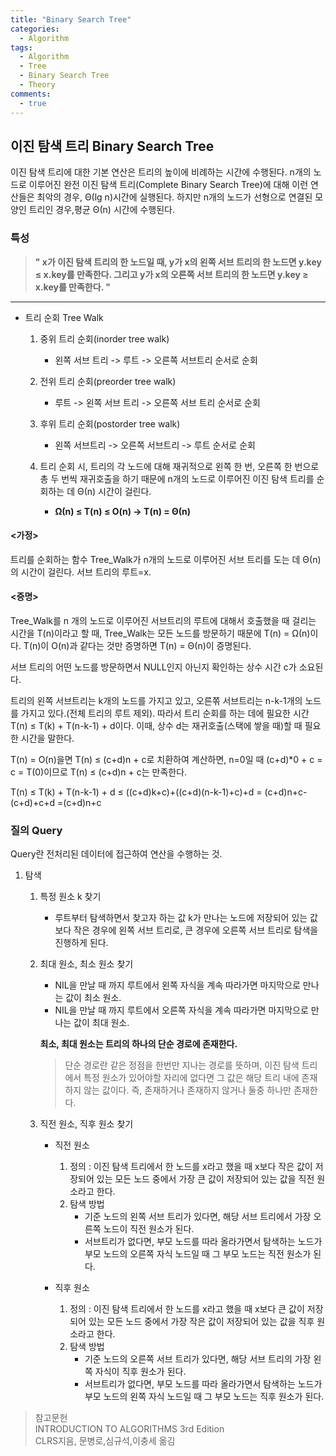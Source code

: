 ```yaml
---
title: "Binary Search Tree"
categories:
  - Algorithm
tags:
  - Algorithm
  - Tree
  - Binary Search Tree
  - Theory
comments:
  - true
---
```




## 이진 탐색 트리 Binary Search Tree
이진 탐색 트리에 대한 기본 연산은 트리의 높이에 비례하는 시간에 수행된다.
n개의 노드로 이루어진 완전 이진 탐색 트리(Complete Binary Search Tree)에 대해 이런 연산들은 최악의 경우, Θ(lg n)시간에 실행된다. 하지만 n개의 노드가 선형으로 연결된 모양인 트리인 경우,평균 Θ(n) 시간에 수행된다.

### 특성
>**" x가 이진 탐색 트리의 한 노드일 때, y가 x의 왼쪽 서브 트리의 한 노드면 y.key ≤ x.key를 만족한다. 그리고 y가 x의 오른쪽 서브 트리의 한 노드면 y.key ≥ x.key를 만족한다. "**

---

- 트리 순회 Tree Walk
  1. 중위 트리 순회(inorder tree walk)
     - 왼쪽 서브 트리 -> 루트 -> 오른쪽 서브트리 순서로 순회
  2. 전위 트리 순회(preorder tree walk)
     - 루트 -> 왼쪽 서브 트리 -> 오른쪽 서브 트리 순서로 순회
  3. 후위 트리 순회(postorder tree walk)
     - 왼쪽 서브트리 -> 오른쪽 서브트리 -> 루트 순서로 순회

  4. 트리 순회 시, 트리의 각 노드에 대해 재귀적으로 왼쪽 한 번, 오른쪽 한 번으로 총 두 번씩 재귀호출을 하기 때문에 n개의 노드로 이루어진 이진 탐색 트리를 순회하는 데 Θ(n) 시간이 걸린다.
     - **Ω(n) ≤ T(n) ≤ O(n) -> T(n) = Θ(n)**

#### <가정> 
트리를 순회하는 함수 Tree_Walk가 n개의 노드로 이루어진 서브 트리를 도는 데 Θ(n)의 시간이 걸린다.
서브 트리의 루트=x.

#### <증명> 
Tree_Walk를 n 개의 노드로 이루어진 서브트리의 루트에 대해서 호출했을 때 걸리는 시간을 T(n)이라고 할 때, Tree_Walk는 모든 노드를 방문하기 때문에 T(n) = Ω(n)이다.
T(n)이 O(n)과 같다는 것만 증명하면 T(n) = Θ(n)이 증명된다.

서브 트리의 어떤 노드를 방문하면서 NULL인지 아닌지 확인하는 상수 시간 c가 소요된다.

트리의 왼쪽 서브트리는 k개의 노드를 가지고 있고, 오른쪾 서브트리는 n-k-1개의 노드를 가지고 있다.(전체 트리의 루트 제외).
따라서 트리 순회를 하는 데에 필요한 시간 T(n) ≤ T(k) + T(n-k-1) + d이다. 이때, 상수 d는 재귀호출(스택에 쌓을 때)할 때 필요한 시간을 말한다.

T(n) = O(n)을면 T(n) ≤ (c+d)n + c로 치환하여 계산하면, n=0일 때 (c+d)*0 + c = c = T(0)이므로 T(n) ≤ (c+d)n + c는 만족한다.

T(n) ≤ T(k) + T(n-k-1) + d
     ≤ ((c+d)k+c)+((c+d)(n-k-1)+c)+d
     = (c+d)n+c-(c+d)+c+d
     =(c+d)n+c


### 질의 Query
Query란 전처리된 데이터에 접근하여 연산을 수행하는 것.
1. 탐색
   1. 특정 원소 k 찾기
      - 루트부터 탐색하면서 찾고자 하는 값 k가 만나는 노드에 저장되어 있는 값보다 작은 경우에 왼쪽 서브 트리로, 큰 경우에 오른쪽 서브 트리로 탐색을 진행하게 된다.

    1. 최대 원소, 최소 원소 찾기
       - NIL을 만날 때 까지 루트에서 왼쪽 자식을 계속 따라가면 마지막으로 만나는 값이 최소 원소.
       - NIL을 만날 때 까지 루트에서 오른쪽 자식을 계속 따라가면 마지막으로 만나는 값이 최대 원소.

        **최소, 최대 원소는 트리의 하나의 단순 경로에 존재한다.**
        >단순 경로란 같은 정점을 한번만 지나는 경로를 뜻하며, 이진 탐색 트리에서 특정 원소가 있어야할 자리에 없다면 그 값은 해당 트리 내에 존재하지 않는 값이다. 즉, 존재하거나 존재하지 않거나 둘중 하나만 존재한다.

    2. 직전 원소, 직후 원소 찾기
       - 직전 원소
         1. 정의 : 이진 탐색 트리에서 한 노드를 x라고 했을 때 x보다 작은 값이 저장되어 있는 모든 노드 중에서 가장 큰 값이 저장되어 있는 값을 직전 원소라고 한다.
         2. 탐색 방법
            - 기준 노드의 왼쪽 서브 트리가 있다면, 해당 서브 트리에서 가장 오른쪽 노드이 직전 원소가 된다.
            - 서브트리가 없다면, 부모 노드를 따라 올라가면서 탐색하는 노드가 부모 노드의 오른쪽 자식 노드일 때 그 부모 노드는 직전 원소가 된다.


       - 직후 원소
         1. 정의 : 이진 탐색 트리에서 한 노드를 x라고 했을 때 x보다 큰 값이 저장되어 있는 모든 노드 중에서 가장 작은 값이 저장되어 있는 값을 직후 원소라고 한다.
         2. 탐색 방법
            - 기준 노드의 오른쪽 서브 트리가 있다면, 해당 서브 트리의 가장 왼쪽 자식이 직후 원소가 된다.
            - 서브트리가 없다면, 부모 노드를 따라 올라가면서 탐색하는 노드가 부모 노드의 왼쪽 자식 노드일 때 그 부모 노드는 직후 원소가 된다.
  

>참고문헌<br>
INTRODUCTION TO ALGORITHMS 3rd Edition<br>CLRS지음, 문병로,심규석,이충세 옮김

